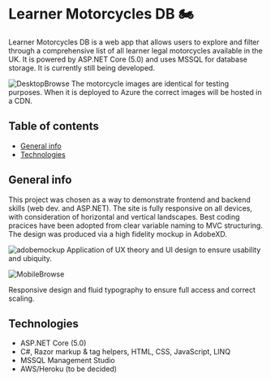# Learner Motorcycles DB :motorcycle:

Learner Motorcycles DB is a web app that allows users to explore and filter through a comprehensive list of all learner legal motorcycles available in the UK. It is powered by ASP.NET Core (5.0) and uses MSSQL for database storage. It is currently still being developed.

![DesktopBrowse](https://user-images.githubusercontent.com/57018671/103926382-c1f02700-5110-11eb-8702-16dae00f0477.PNG)
The motorcycle images are identical for testing purposes. When it is deployed to Azure the correct images will be hosted in a CDN.

## Table of contents
* [General info](#general-info)
* [Technologies](#technologies)

## General info
This project was chosen as a way to demonstrate frontend and backend skills (web dev. and ASP.NET). The site is fully responsive on all devices, with consideration of horizontal and vertical landscapes. Best coding pracices have been adopted from clear variable naming to MVC structuring. The design was produced via a high fidelity mockup in AdobeXD.

![adobemockup](https://user-images.githubusercontent.com/57018671/103926372-bdc40980-5110-11eb-9bef-e9628acab40d.PNG)
Application of UX theory and UI design to ensure usability and ubiquity.

![MobileBrowse](https://user-images.githubusercontent.com/57018671/103926388-c3215400-5110-11eb-8289-daf1bd2ea0b0.PNG)

Responsive design and fluid typography to ensure full access and correct scaling.
	
## Technologies
* ASP.NET Core (5.0)
* C#, Razor markup & tag helpers, HTML, CSS, JavaScript, LINQ
* MSSQL Management Studio
* AWS/Heroku (to be decided)

